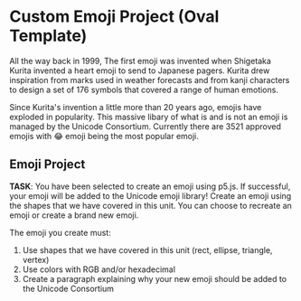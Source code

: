 # Custom Emoji Project (Oval Template)
All the way back in 1999, The first emoji was invented when Shigetaka Kurita invented a heart emoji to send to Japanese pagers. Kurita drew inspiration from marks used in weather forecasts and from kanji characters to design a set of 176 symbols that covered a range of human emotions.

Since Kurita's invention a little more than 20 years ago, emojis have exploded in popularity. This massive libary of what is and is not an emoji is managed by the Unicode Consortium. Currently there are 3521 approved emojis with 😂 emoji being the most popular emoji.  


## Emoji Project
**TASK**: You have been selected to create an emoji using p5.js. If successful, your emoji will be added to the Unicode emoji library! Create an emoji using the shapes that we have covered in this unit. You can choose to recreate an emoji or create a brand new emoji.

The emoji you create must:

1. Use shapes that we have covered in this unit (rect, ellipse, triangle, vertex)
2. Use colors with RGB and/or hexadecimal
3. Create a paragraph explaining why your new emoji should be added to the Unicode Consortium
